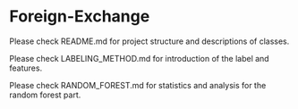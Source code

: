 # Foreign-Exchange

Please check README.md for project structure and descriptions of classes.

Please check LABELING_METHOD.md for introduction of the label and features.

Please check RANDOM_FOREST.md for statistics and analysis for the random forest part.
